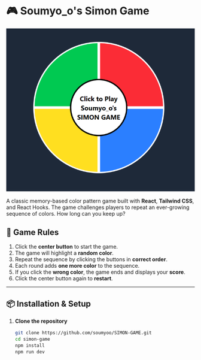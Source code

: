 # 🎮 Soumyo_o's Simon Game

![Simon Game Screenshot](./src/assets/Demo-pic.png)

A classic memory-based color pattern game built with **React**, **Tailwind CSS**, and React Hooks. The game challenges players to repeat an ever-growing sequence of colors. How long can you keep up?

## 🧠 Game Rules

1. Click the **center button** to start the game.
2. The game will highlight a **random color**.
3. Repeat the sequence by clicking the buttons in **correct order**.
4. Each round adds **one more color** to the sequence.
5. If you click the **wrong color**, the game ends and displays your **score**.
6. Click the center button again to **restart**.

---

## 📦 Installation & Setup

1. **Clone the repository**  
   ```bash
   git clone https://github.com/soumyoo/SIMON-GAME.git
   cd simon-game
   npm install
   npm run dev
